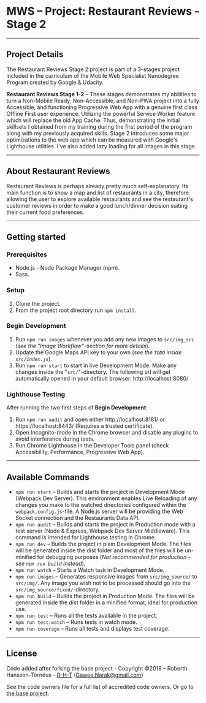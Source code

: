 # MWS – Project: Restaurant Reviews - Stage 2

---

## Project Details
The Restaurant Reviews Stage 2 project is part of a 3-stages project included in the curriculum of the Mobile Web Specialist Nanodegree Program created by Google & Udacity.

**Restaurant Reviews Stage 1-2** – These stages demonstrates my abilities to turn a Non-Mobile Ready, Non-Accessible, and Non-PWA project into a fully Accessible, and functioning Progressive Web App with a genuine first class Offline First user experience. Utilizing the powerful Service Worker feature which will replace the old App Cache. Thus, demonstrating the initial skillsets I obtained from my training during the first period of the program along with my previously acquired skills.
Stage 2 introduces some major optimizations to the web app which can be measured with Google's Lighthouse utilities. I've also added lazy loading for all images in this stage.

---

## About Restaurant Reviews
Restaurant Reviews is perhaps already pretty much self-explanatory. Its main function is to show a map and list of restaurants in a city, therefore allowing the user to explore available restaurants and see the restaurant's customer reviews in order to make a good lunch/dinner decision suiting their current food preferences.

---

## Getting started


### Prerequisites
* Node.js - Node Package Manager (npm).
* Sass.

### Setup
1. Clone the project.
1. From the project root directory run `npm install`.

### Begin Development
1. Run `npm run images` whenever you add any new images to `src/img_src` (*see the "Image Workflow"-section for more details*).
2. Update the Google Maps API key to your own (*see the `TODO` inside `src/index.js`*).
3. Run `npm run start` to start in live Development Mode. Make any changes inside the "`src/`"-directory. The following url will get automatically opened in your default browser: http://localhost:8080/

### Lighthouse Testing
After running the two first steps of **Begin Development**:
1. Run `npm run audit` and open either http://localhost:8181/ or https://localhost:8443/ (Requires a trusted certificate).
2. Open Incognito-mode in the Chrome browser and disable any plugins to avoid interferance during tests.
3. Run Chrome Lighthouse in the Developer Tools panel (check Accessibility, Performance, Progressive Web App).
---

## Available Commands
* `npm run start` – Builds and starts the project in Development Mode (Webpack Dev Server). This environment enables Live Reloading of any changes you make to the watched directories configured within the `webpack.config.js`-file. A Node.js server will be providing the Web Socket connection and the Restaurants Data API.
* `npm run audit` – Builds and starts the project in Production mode with a test server (Node & Express, Webpack Dev Server Middleware). This command is intended for Lighthouse testing in Chrome.
* `npm run dev` – Builds the project in plain Development Mode. The files will be generated inside the dist folder and most of the files will be un-minified for debugging purposes (_Not recommended for production - see `npm run build` instead_).
* `npm run watch` – Starts a Watch task in Development Mode.
* `npm run images` – Generates responsive images from `src/img_source/` to `src/img/`. Any image you wish not to be processed should go into the `src/img_source/fixed/`-directory.
* `npm run build` – Builds the project in Production Mode. The files will be generated inside the dist folder in a minified format, ideal for production use.
* `npm run test` – Runs all the tests available in the project.
* `npm run test:watch` – Runs tests in watch mode.
* `npm run coverage` – Runs all tests and displays test coverage.

---

## License
Code added after forking the base project - Copyright ©2018 – Roberth Hansson-Tornéus - [R-H-T](https://github.com/R-H-T) (Gawee.Narak@gmail.com)

See the code owners file for a full list of accredited code owners. Or go to [the base project](https://github.com/udacity/mws-restaurant-stage-1).
